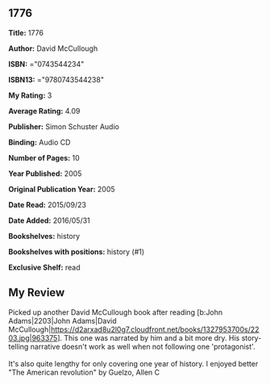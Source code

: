 ## 1776

**Title:** 1776

**Author:** David McCullough

**ISBN:** ="0743544234"

**ISBN13:** ="9780743544238"

**My Rating:** 3

**Average Rating:** 4.09

**Publisher:** Simon  Schuster Audio

**Binding:** Audio CD

**Number of Pages:** 10

**Year Published:** 2005

**Original Publication Year:** 2005

**Date Read:** 2015/09/23

**Date Added:** 2016/05/31

**Bookshelves:** history

**Bookshelves with positions:** history (#1)

**Exclusive Shelf:** read


## My Review

Picked up another David McCullough book after reading [b:John Adams|2203|John Adams|David McCullough|https://d2arxad8u2l0g7.cloudfront.net/books/1327953700s/2203.jpg|963375]. This one was narrated by him and a bit more dry. His story-telling narrative doesn't work as well when not following one 'protagonist'.<br/><br/>It's also quite lengthy for only covering one year of history. I enjoyed better "The American revolution" by Guelzo, Allen C

